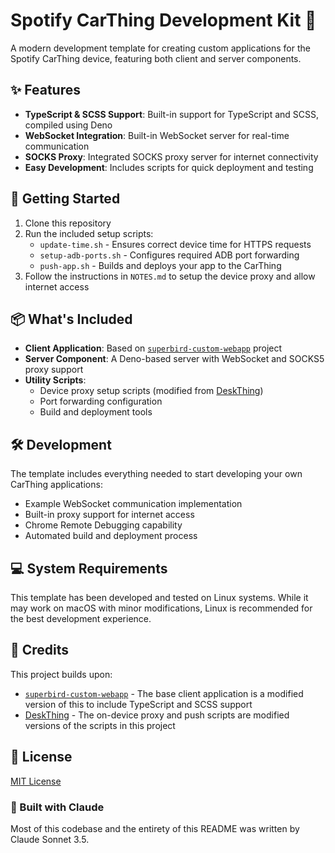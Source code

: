 # Spotify CarThing Development Kit 🚗

A modern development template for creating custom applications for the Spotify CarThing device, featuring both client and server components.

## ✨ Features

- **TypeScript & SCSS Support**: Built-in support for TypeScript and SCSS, compiled using Deno
- **WebSocket Integration**: Built-in WebSocket server for real-time communication
- **SOCKS Proxy**: Integrated SOCKS proxy server for internet connectivity
- **Easy Development**: Includes scripts for quick deployment and testing

## 🚀 Getting Started

1. Clone this repository
2. Run the included setup scripts:
   - `update-time.sh` - Ensures correct device time for HTTPS requests
   - `setup-adb-ports.sh` - Configures required ADB port forwarding
   - `push-app.sh` - Builds and deploys your app to the CarThing
3. Follow the instructions in `NOTES.md` to setup the device proxy and allow internet access

## 📦 What's Included

- **Client Application**: Based on [`superbird-custom-webapp`](https://github.com/pajowu/superbird-custom-webapp/tree/main/example_webapp) project
- **Server Component**: A Deno-based server with WebSocket and SOCKS5 proxy support
- **Utility Scripts**:
  - Device proxy setup scripts (modified from [DeskThing](https://github.com/ItsRiprod/DeskThing))
  - Port forwarding configuration
  - Build and deployment tools

## 🛠️ Development

The template includes everything needed to start developing your own CarThing applications:

- Example WebSocket communication implementation
- Built-in proxy support for internet access
- Chrome Remote Debugging capability
- Automated build and deployment process

## 💻 System Requirements

This template has been developed and tested on Linux systems. While it may work on macOS with minor modifications, Linux is recommended for the best development experience.

## 🤝 Credits

This project builds upon:
- [`superbird-custom-webapp`](https://github.com/pajowu/superbird-custom-webapp/tree/main/example_webapp) - The base client application is a modified version of this to include TypeScript and SCSS support
- [DeskThing](https://github.com/ItsRiprod/DeskThing) - The on-device proxy and push scripts are modified versions of the scripts in this project

## 📄 License

[MIT License](LICENSE)

### 🤖 Built with Claude

Most of this codebase and the entirety of this README was written by Claude Sonnet 3.5.
